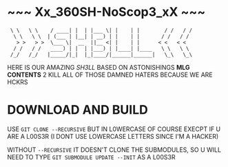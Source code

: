 <h1>~~~ Xx_360SH-NoScop3_xX ~~~</h1>

```
 \ \   \ \    / ____| |  | |___ \| |    | |        / /   / /
  \ \   \ \  | (___ | |__| | __) | |    | |       / /   / /
   > >   > >  \___ \|  __  ||__ <| |    | |      < <   < <
  / /   / /   ____) | |  | |___) | |____| |____   \ \   \ \
 /_/   /_/   |_____/|_|  |_|____/|______|______|   \_\   \_\

```

HERE IS OUR AMAZING *SH3LL* BASED ON ASTONISHINGS **MLG CONTENTS**
2 KILL ALL OF THOSE DAMNED HATERS BECAUSE WE ARE HCKRS



# DOWNLOAD AND BUILD

USE `GIT CLONE --RECURSIVE` BUT IN L0WERCASE OF COURSE EXECPT IF
U ARE A L00S3R (I DONT USE LOWERCASE LETTERS SINCE I'M A HACKER)

WITHOUT `--RECURSIVE` IT DOESN'T CLONE THE SUBMODULES, SO U WILL
NEED TO TYPE `GIT SUBMODULE UPDATE --INIT` AS A L00S3R
